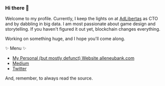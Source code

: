 ### Hi there 👋

Welcome to my profile. Currently, I keep the lights on at [AdLibertas](www.adlibertas.com/) as CTO and by dabbling in big data. I am most passionate about game design and storytelling. If you haven't figured it out yet, blockchain changes everything.

Working on something huge, and I hope you'll come along.

✨ Menu ✨

- [My Personal (but mostly defunct) Website alleneubank.com](https://alleneubank.com)
- [Medium](https://allendefibank.medium.com)
- [Twitter](https://twitter.com/allendefibank)

And, remember, to always read the source.

<!--
If

If you can keep your head when all about you
Are losing theirs and blaming it on you;
If you can trust yourself when all men doubt you,
But make allowance for their doubting too;
If you can wait and not be tired by waiting,
Or being lied about, don't deal in lies,
Or being hated, don't give way to hating,
And yet don't look too good, nor talk too wise:

If you can dream -- and not make dreams your master;
If you can think -- and not make thoughts your aim;
If you can meet with Triumph and Disaster
And treat those two imposters just the same;
If you can bear to hear the truth you've spoken
Twisted by knaves to make a trap for fools,
Or watch the things you gave your life to, broken,
And stoop and build 'em up with worn-out tools;

If you can make one heap of all your winnings
And risk it on one turn of pitch-and-toss,
And lose, and start again at your beginnings
And never breathe a word about your loss;
If you can force your heart and nerve and sinew
To serve your turn long after they are gone,
And so hold on when there is nothing in you
Except the Will which says to them: "Hold on!"

If you can talk with crowds and keep your virtue,
Or walk with kings -- nor lose the common touch,
If neither foes nor loving friends can hurt you,
If all men count with you, but none too much;
If you can fill the unforgiving minute
With sixty seconds' worth of distance run --
Yours is the Earth and everything that's in it,
And -- which is more -- you'll be a Man, my son!

Rudyard Kipling
-->
